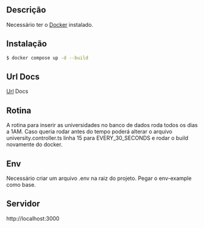 ## Descrição

Necessário ter o [Docker](https://docs.docker.com/engine/install/) instalado.

## Instalação

```bash
$ docker compose up -d --build
```

## Url Docs
[Url](http://localhost:3000/docs) Docs

## Rotina
A rotina para inserir as universidades no banco de dados roda todos os dias a 1AM.
Caso queria rodar antes do tempo poderá alterar o arquivo university.controller.ts linha 15
para EVERY_30_SECONDS e rodar o build novamente do docker.

## Env
Necessário criar um arquivo .env na raiz do projeto. Pegar o env-example como base.

## Servidor
http://localhost:3000

